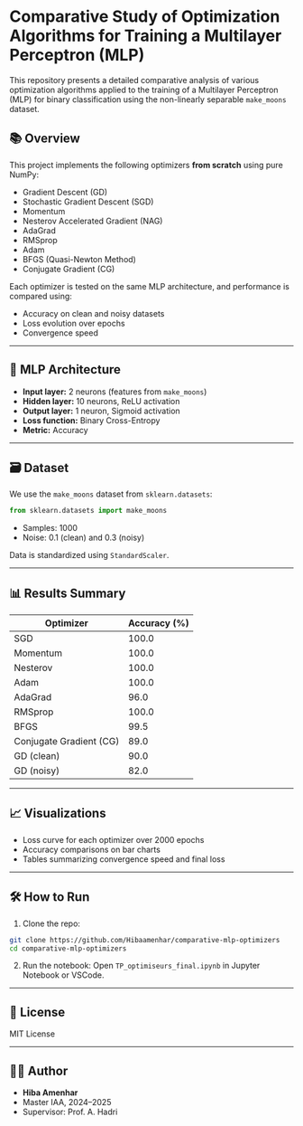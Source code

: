 
# Comparative Study of Optimization Algorithms for Training a Multilayer Perceptron (MLP)

This repository presents a detailed comparative analysis of various optimization algorithms applied to the training of a Multilayer Perceptron (MLP) for binary classification using the non-linearly separable `make_moons` dataset.

## 📚 Overview

This project implements the following optimizers **from scratch** using pure NumPy:

- Gradient Descent (GD)
- Stochastic Gradient Descent (SGD)
- Momentum
- Nesterov Accelerated Gradient (NAG)
- AdaGrad
- RMSprop
- Adam
- BFGS (Quasi-Newton Method)
- Conjugate Gradient (CG)

Each optimizer is tested on the same MLP architecture, and performance is compared using:
- Accuracy on clean and noisy datasets
- Loss evolution over epochs
- Convergence speed

---

## 🧠 MLP Architecture

- **Input layer:** 2 neurons (features from `make_moons`)
- **Hidden layer:** 10 neurons, ReLU activation
- **Output layer:** 1 neuron, Sigmoid activation
- **Loss function:** Binary Cross-Entropy
- **Metric:** Accuracy

---

## 🗃 Dataset

We use the `make_moons` dataset from `sklearn.datasets`:
```python
from sklearn.datasets import make_moons
```
- Samples: 1000
- Noise: 0.1 (clean) and 0.3 (noisy)

Data is standardized using `StandardScaler`.

---

## 📊 Results Summary

| Optimizer         | Accuracy (%) |
|------------------|--------------|
| SGD              | 100.0        |
| Momentum         | 100.0        |
| Nesterov         | 100.0        |
| Adam             | 100.0        |
| AdaGrad          | 96.0         |
| RMSprop          | 100.0        |
| BFGS             | 99.5         |
| Conjugate Gradient (CG) | 89.0  |
| GD (clean)       | 90.0         |
| GD (noisy)       | 82.0         |

---

## 📈 Visualizations

- Loss curve for each optimizer over 2000 epochs
- Accuracy comparisons on bar charts
- Tables summarizing convergence speed and final loss

---

## 🛠 How to Run

1. Clone the repo:
```bash
git clone https://github.com/Hibaamenhar/comparative-mlp-optimizers
cd comparative-mlp-optimizers
```

2. Run the notebook:
Open `TP_optimiseurs_final.ipynb` in Jupyter Notebook or VSCode.

---

## 📄 License

MIT License

---

## 👩‍💻 Author

- **Hiba Amenhar**
- Master IAA, 2024–2025
- Supervisor: Prof. A. Hadri
